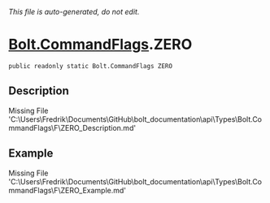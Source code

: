 *This file is auto-generated, do not edit.*

# [Bolt.CommandFlags](Types/Bolt.CommandFlags.md).ZERO
`public readonly static Bolt.CommandFlags ZERO`
## Description
Missing File 'C:\Users\Fredrik\Documents\GitHub\bolt_documentation\api\Types\Bolt.CommandFlags\F\ZERO_Description.md'
## Example
Missing File 'C:\Users\Fredrik\Documents\GitHub\bolt_documentation\api\Types\Bolt.CommandFlags\F\ZERO_Example.md'
